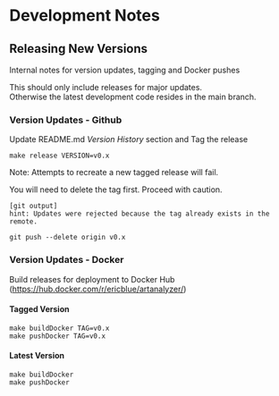 # Development Notes

## Releasing New Versions

Internal notes for version updates, tagging and Docker pushes

This should only include releases for major updates.  
Otherwise the latest development code resides in the main branch.

### Version Updates - Github

Update README.md _Version History_ section and Tag the release

```
make release VERSION=v0.x
```

Note: Attempts to recreate a new tagged release will fail.  

You will need to delete the tag first. Proceed with caution.

```
[git output]
hint: Updates were rejected because the tag already exists in the remote.

git push --delete origin v0.x
```

### Version Updates - Docker

Build releases for deployment to Docker Hub (https://hub.docker.com/r/ericblue/artanalyzer/)

#### Tagged Version

```
make buildDocker TAG=v0.x
make pushDocker TAG=v0.x
```

#### Latest Version

```
make buildDocker
make pushDocker
```
